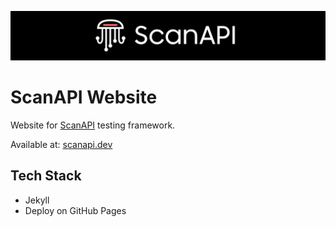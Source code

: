 ![](https://github.com/scanapi/design/raw/master/images/github-hero-dark.png)

# ScanAPI Website

Website for [ScanAPI](https://github.com/scanapi/scanapi) testing framework.

Available at: [scanapi.dev](https://scanapi.dev)

## Tech Stack
- Jekyll
- Deploy on GitHub Pages
